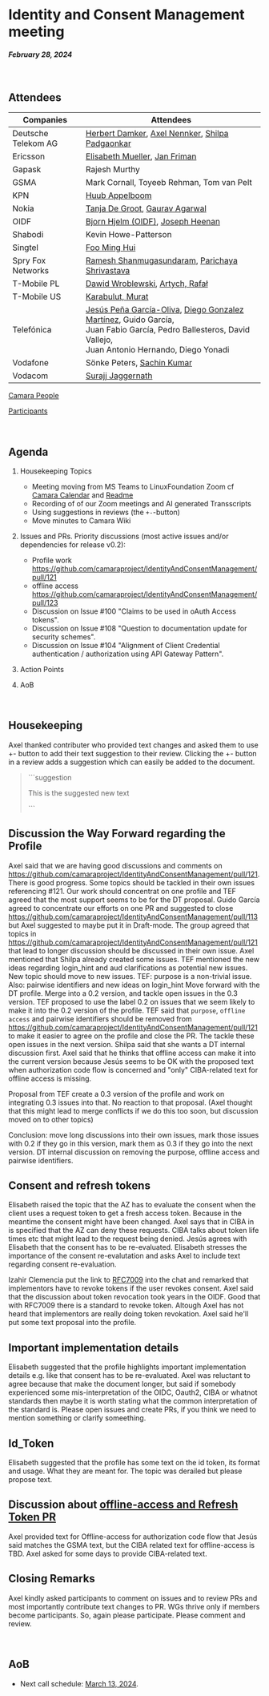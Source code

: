 # Identity and Consent Management meeting

#### *February 28, 2024*

<br>

## Attendees

| Companies | Attendees |
| --------- | --------- |
| Deutsche Telekom AG | [Herbert Damker](https://wiki.camaraproject.org/display/~hdamker), [Axel Nennker](https://wiki.camaraproject.org/display/~ignisvulpis), [Shilpa Padgaonkar](https://wiki.camaraproject.org/display/~shilpa.padgaonkar) |
| Ericsson  | [Elisabeth Mueller](https://wiki.camaraproject.org/display/~elisabethmueller), [Jan Friman](https://wiki.camaraproject.org/display/~Jan_Friman) |
| Gapask    | Rajesh Murthy |
| GSMA      | Mark Cornall, Toyeeb Rehman, Tom van Pelt |
| KPN       | [Huub Appelboom](https://github.com/HuubAppelboom) |
| Nokia     | [Tanja De Groot](https://wiki.camaraproject.org/display/~TanjaDeGroot), [Gaurav Agarwal](https://wiki.camaraproject.org/display/~gaurav2192) |
| OIDF      | [Bjorn Hjelm (OIDF)](https://github.com/bhjelm), [Joseph Heenan](https://github.com/jogu)  |
| Shabodi   | Kevin Howe-Patterson |
| Singtel   | [Foo Ming Hui](https://wiki.camaraproject.org/display/~mhfoo) |
| Spry Fox Networks | [Ramesh Shanmugasundaram](https://wiki.camaraproject.org/display/~sfnuser), [Parichaya Shrivastava](https://wiki.camaraproject.org/display/~lfsfn) |
| T-Mobile PL | [Dawid Wroblewski](https://github.com/DT-DawidWroblewski), [Artych, Rafał](https://wiki.camaraproject.org/display/~rart) |
| T-Mobile US | [Karabulut, Murat](https://wiki.camaraproject.org/display/~gmuratk) |
| Telefónica | [Jesús Peña García-Oliva](https://github.com/jpengar), [Diego Gonzalez Martínez](https://github.com/diegogonmar), Guido García,<br> Juan Fabio García, Pedro Ballesteros, David Vallejo,<br> Juan Antonio Hernando, Diego Yonadi |
| Vodafone  | Sönke Peters, [Sachin Kumar](https://wiki.camaraproject.org/display/~sachinvodafone)|
| Vodacom | [Surajj Jaggernath](https://wiki.camaraproject.org/display/~surajjj) |

[Camara People](https://wiki.camaraproject.org/browsepeople.action)

[Participants](https://github.com/camaraproject/Governance/blob/main/PARTICIPANTS.MD)

<br>

## Agenda

1. Housekeeping Topics
   - Meeting moving from MS Teams to LinuxFoundation Zoom cf [Camara Calendar](https://lists.camaraproject.org/calendar) and [Readme](https://github.com/camaraproject/IdentityAndConsentManagement/blob/main/README.md)
   - Recording of of our Zoom meetings and AI generated Transscripts
   - Using suggestions in reviews (the `+-`-button)
   - Move minutes to Camara Wiki
3. Issues and PRs. Priority discussions (most active issues and/or dependencies for release v0.2):
    - Profile work [https://github.com/camaraproject/IdentityAndConsentManagement/pull/121 ](https://github.com/camaraproject/IdentityAndConsentManagement/issues/122)
    - offline access https://github.com/camaraproject/IdentityAndConsentManagement/pull/123
    - Discussion on Issue #100 "Claims to be used in oAuth Access tokens".
    - Discussion on Issue #108 "Question to documentation update for security schemes".
    - Discussion on Issue #104 "Alignment of Client Credential authentication / authorization using API Gateway Pattern".

5. Action Points
6. AoB

<br>

## Housekeeping 

Axel thanked contributer who provided text changes and asked them to use +- button to add their text suggestion to their review. Clicking the +- button in a review adds a suggestion which can easily be added to the document.

> \`\`\`suggestion
> 
> This is the suggested new text
> 
> \`\`\` 


## Discussion the Way Forward regarding the Profile

Axel said that we are having good discussions and comments on https://github.com/camaraproject/IdentityAndConsentManagement/pull/121.
There is good progress. Some topics should be tackled in their own issues referencing #121.
Our work should concentrat on one profile and TEF agreed that the most support seems to be for the DT proposal.
Guido García agreed to concentrate our efforts on one PR and suggested to close https://github.com/camaraproject/IdentityAndConsentManagement/pull/113 but Axel suggested to maybe put it in Draft-mode.
The group agreed that topics in https://github.com/camaraproject/IdentityAndConsentManagement/pull/121 that lead to longer discussion should be discussed in their own issue.
Axel mentioned that Shilpa already created some issues. TEF mentioned the new ideas regarding login_hint and aud clarifications as potential new issues.
New topic should move to new issues. TEF: purpose is a non-trivial issue. Also: pairwise identifiers and new ideas on login_hint
Move forward with the DT profile. Merge into a 0.2 version, and tackle open issues in the 0.3 version.
TEF proposed to use the label 0.2 on issues that we seem likely to make it into the 0.2 version of the profile.
TEF said that `purpose`, `offline access` and pairwise identifiers should be removed from https://github.com/camaraproject/IdentityAndConsentManagement/pull/121 to make it easier to agree on the profile and close the PR. The tackle these open issues in the next version.
Shilpa said that she wants a DT internal discussion first. Axel said that he thinks that offline access can make it into the current version because Jesús seems to be OK with the proposed text when authorization code flow is concerned and "only" CIBA-related text for offline access is missing.

Proposal from TEF create a 0.3 version of the profile and work on integrating 0.3 issues into that. No reaction to that proposal.
(Axel thought that this might lead to merge conflicts if we do this too soon, but discussion moved on to other topics)

Conclusion: move long discussions into their own issues, mark those issues with 0.2 if they go in this version, mark them as 0.3 if they go into the next version.
DT internal discussion on removing the purpose, offline access and pairwise identifiers.

## Consent and refresh tokens

Elisabeth raised the topic that the AZ has to evaluate the consent when the client uses a request token to get a fresh access token. Because in the meantime the consent might have been changed.
Axel says that in CIBA in is specified that the AZ can deny these requests. CIBA talks about token life times etc that might lead to the request being denied.
Jesús agrees with Elisabeth that the consent has to be re-evaluated.
Elisabeth stresses the importance of the consent re-evalutation and asks Axel to include text regarding consent re-evaluation.

Izahir Clemencia put the link to [RFC7009](https://datatracker.ietf.org/doc/html/rfc7009) into the chat and remarked that implementors have to revoke tokens if the user revokes consent.
Axel said that the discussion about token revocation took years in the OIDF. Good that with RFC7009 there is a standard to revoke token. Altough Axel has not heard that implementors are really doing token revokation.
Axel said he'll put some text proposal into the profile.

## Important implementation details

Elisabeth suggested that the profile highlights important implementation details e.g. like that consent has to be re-evaluated.
Axel was reluctant to agree because that make the document longer, but said if somebody experienced some mis-interpretation of the OIDC, Oauth2, CIBA or whatnot standards then maybe it is worth stating what the common interpretation of the standard is. Please open issues and create PRs, if you think we need to mention something or clarify someething.

## Id_Token

Elisabeth suggested that the profile has some text on the id token, its format and usage. What they are meant for.
The topic was derailed but please propose text.

## Discussion about [offline-access and Refresh Token PR](https://github.com/camaraproject/IdentityAndConsentManagement/pull/123)

Axel provided text for Offline-access for authorization code flow that Jesús said matches the GSMA text, but the CIBA related text for offline-access is TBD.
Axel asked for some days to provide CIBA-related text.

## Closing Remarks

Axel kindly asked participants to comment on issues and to review PRs and most importantly contribute text changes to PR.
WGs thrive only if members become participants. So, again please participate. Please comment and review.



<br>

## AoB

- Next call schedule: [March 13, 2024](https://lists.camaraproject.org/g/sp-icm/viewevent?repeatid=57069&eventid=2258113&calstart=2024-03-13).
